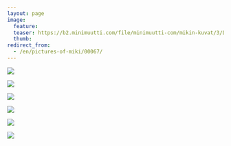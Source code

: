 ```yaml
---
layout: page
image:
  feature:
  teaser: https://b2.minimuutti.com/file/minimuutti-com/mikin-kuvat/3/DS37983-245px.jpg
  thumb:
redirect_from:
  - /en/pictures-of-miki/00067/
---
```


[![](https://b2.minimuutti.com/file/minimuutti-com/mikin-kuvat/3/DS37938-800px.jpg)](https://dl.dropboxusercontent.com/sh/ea1wtnz7z734o12/AAAnjX5o089ZufdjjzdsWbnwa/mikin-kuvat/3/DS37938.jpg)

[![](https://b2.minimuutti.com/file/minimuutti-com/mikin-kuvat/3/DS37983-800px.jpg)](https://dl.dropboxusercontent.com/sh/ea1wtnz7z734o12/AABQYggDdP0SIo-xaTdMb5N0a/mikin-kuvat/3/DS37983.jpg)

[![](https://b2.minimuutti.com/file/minimuutti-com/mikin-kuvat/3/DS37984-800px.jpg)](https://dl.dropboxusercontent.com/sh/ea1wtnz7z734o12/AADlCDgNUN-G6Zw-Bo74Sskca/mikin-kuvat/3/DS37984.jpg)

[![](https://b2.minimuutti.com/file/minimuutti-com/mikin-kuvat/3/DS37966-800px.jpg)](https://dl.dropboxusercontent.com/sh/ea1wtnz7z734o12/AAAlDkkfS6P6Aw5F9hFsaKCFa/mikin-kuvat/3/DS37966.jpg)

[![](https://b2.minimuutti.com/file/minimuutti-com/mikin-kuvat/3/DS37965-800px.jpg)](https://dl.dropboxusercontent.com/sh/ea1wtnz7z734o12/AADsCj4g4TZxm4S5YuzRO9kBa/mikin-kuvat/3/DS37965.jpg)

[![](https://b2.minimuutti.com/file/minimuutti-com/mikin-kuvat/3/DS37995-800px.jpg)](https://dl.dropboxusercontent.com/sh/ea1wtnz7z734o12/AACoszaGdWo5fFFb88-EWUIya/mikin-kuvat/3/DS37995.jpg)
